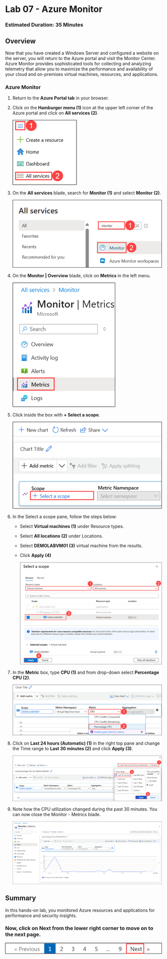 ﻿# Lab 07 - Azure Monitor

### Estimated Duration: 35 Minutes

## Overview
 
Now that you have created a Windows Server and configured a website on the server, you will return to the Azure portal and visit the Monitor Center. Azure Monitor provides sophisticated tools for collecting and analyzing telemetry that allow you to maximize the performance and availability of your cloud and on-premises virtual machines, resources, and applications.

### Azure Monitor

1. Return to the **Azure Portal tab** in your browser.

2. Click on the **Hamburger menu (1)** icon at the upper left corner of the Azure portal and click on **All services (2)**.

   ![](../instructions/images/Lab3-00.png)

3. On the **All services** blade, search for **Monitor (1)** and select **Monitor (2)**.

   ![](../instructions/images/Lab6-00.png)

3. On the **Monitor | Overview** blade, click on **Metrics** in the left menu.

   ![](../instructions/images/Lab6-01.png)

4. Click inside the box with **+ Select a scope**.

   ![Azure Monitor metric scope](images/Lab6-05.png)

5. In the Select a scope pane, follow the steps below:
 
   - Select **Virtual machines (1)** under Resource types.

   - Select **All locations (2)** under Locations.
    
   - Select <copy>**DEMOLABVM01 (3)** </copy> virtual machine from the results.

   - Click **Apply (4)**

     ![Azure Monitor metric adding scope](images/Lab6-06.png) 

6. In the **Metric** box, type <copy>**CPU (1)**</copy> and from drop-down select **Percentage CPU (2)**.

    ![Azure Monitor metric cpu](images/Lab6-02.png)

7. Click on **Last 24 hours (Automatic) (1)** in the right top pane and change the Time range to **Last 30 minutes (2)** and click **Apply (3)**.

    ![](../instructions/images/Lab6-03.png)

8. Note how the CPU utilization changed during the past 30 minutes. You can now close the Monitor - Metrics blade.

    ![Azure Monitor metric review](images/Lab6-04.png)

## Summary

In this hands-on lab, you monitored Azure resources and applications for performance and security insights.

### Now, click on **Next** from the lower right corner to move on to the next page.

![Launch Azure Portal](../instructions/images/avm-18.png)
